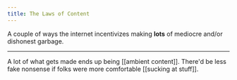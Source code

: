 ```yaml
---
title: The Laws of Content
---
```

A couple of ways the internet incentivizes making **lots** of mediocre and/or dishonest garbage.

---
A lot of what gets made ends up being [[ambient content]].
There'd be less fake nonsense if folks were more comfortable [[sucking at stuff]].
